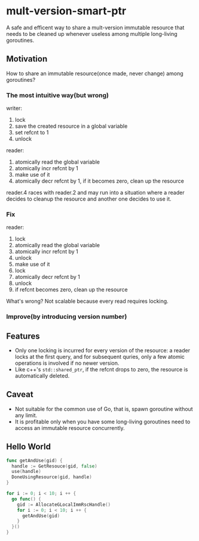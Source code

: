 # mult-version-smart-ptr

A safe and efficent way to share a mult-version immutable resource that needs to be cleaned up whenever useless among multiple long-living goroutines.

## Motivation

How to share an immutable resource(once made, never change) among goroutines?

### The most intuitive way(but wrong)

writer:
1. lock
2. save the created resource in a global variable
3. set refcnt to 1
4. unlock

reader:
1. atomically read the global variable
2. atomically incr refcnt by 1
3. make use of it
4. atomically decr refcnt by 1, if it becomes zero, clean up the resource

reader.4 races with reader.2 and may run into a situation where a reader decides to cleanup the resource and another one decides to use it.

### Fix

reader:
1. lock
2. atomically read the global variable
3. atomically incr refcnt by 1
4. unlock
5. make use of it
6. lock
7. atomically decr refcnt by 1
8. unlock
9. if refcnt becomes zero, clean up the resource

What's wrong? Not scalable because every read requires locking.

### Improve(by introducing version number)


## Features

- Only one locking is incurred for every version of the resource: a reader locks at the first query, and for subsequent quries, only a few atomic operations is involved if no newer version.
- Like c++'s `std::shared_ptr`, if the refcnt drops to zero, the resource is automatically deleted.

## Caveat

- Not suitable for the common use of Go, that is, spawn goroutine without any limit.
- It is profitable only when you have some long-living goroutines need to access an immutable resource concurrently.

## Hello World

``` go
func getAndUse(gid) {
  handle := GetResouce(gid, false)
  use(handle)
  DoneUsingResource(gid, handle)
}

for i := 0; i < 10; i ++ {
  go func() {
    gid := AllocateGLocalImmRscHandle()
    for i := 0; i < 10; i ++ {
      getAndUse(gid)
    }
  }()
}
```
